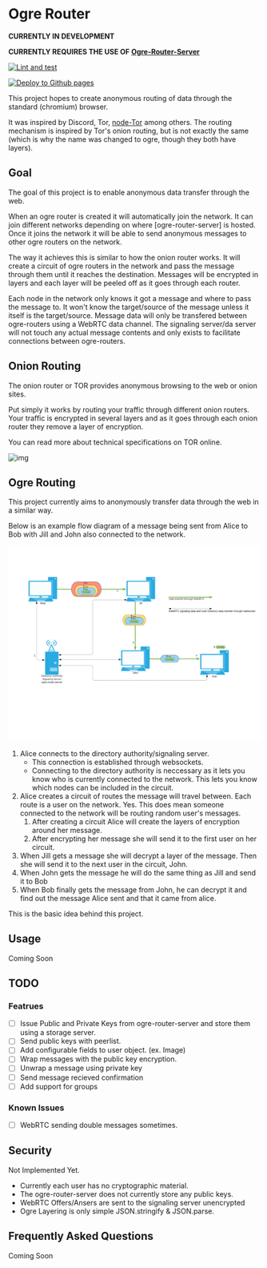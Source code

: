 # Ogre Router

**CURRENTLY IN DEVELOPMENT**

**CURRENTLY REQUIRES THE USE OF [Ogre-Router-Server](https://github.com/NthMetal/ogre-router-server)**

[![Lint and test](https://github.com/NthMetal/ogre-router/actions/workflows/lint-and-test.yml/badge.svg)](https://github.com/NthMetal/ogre-router/actions/workflows/lint-and-test.yml)

[![Deploy to Github pages](https://github.com/NthMetal/ogre-router/actions/workflows/deploy-gh-pages.yml/badge.svg)](https://github.com/NthMetal/ogre-router/actions/workflows/deploy-gh-pages.yml)

This project hopes to create anonymous routing of data through the standard (chromium) browser.

It was inspired by Discord, Tor, [node-Tor](https://github.com/Ayms/node-Tor) among others. The routing mechanism is inspired by Tor's onion routing, but is not exactly the same (which is why the name was changed to ogre, though they both have layers).

## Goal

The goal of this project is to enable anonymous data transfer through the web.

When an ogre router is created it will automatically join the network. It can join different networks depending on where [ogre-router-server] is hosted. Once it joins the network it will be able to send anonymous messages to other ogre routers on the network.

The way it achieves this is similar to how the onion router works. It will create a circuit of ogre routers in the network and pass the message through them until it reaches the destination. Messages will be encrypted in layers and each layer will be peeled off as it goes through each router.

Each node in the network only knows it got a message and where to pass the message to. It won't know the target/source of the message unless it itself is the target/source. Message data will only be transfered between ogre-routers using a WebRTC data channel. The signaling server/da server will not touch any actual message contents and only exists to facilitate connections between ogre-routers.

## Onion Routing

The onion router or TOR provides anonymous browsing to the web or onion sites.

Put simply it works by routing your traffic through different onion routers. Your traffic is encrypted in several layers and as it goes through each onion router they remove a layer of encryption.

You can read more about technical specifications on TOR online.

![img](https://miro.medium.com/max/624/0*sDsZtvU8BDbeJ06J)

## Ogre Routing

This project currently aims to anonymously transfer data through the web in a similar way.

Below is an example flow diagram of a message being sent from Alice to Bob with Jill and John also connected to the network.

![img](assets/ogre-flowchart.png)

1. Alice connects to the directory authority/signaling server.
   - This connection is established through websockets.
   - Connecting to the directory authority is neccessary as it lets you know who is currently connected to the network. This lets you know which nodes can be included in the circuit.
2. Alice creates a circuit of routes the message will travel between. Each route is a user on the network. Yes. This does mean someone connected to the network will be routing random user's messages.
   1. After creating a circuit Alice will create the layers of encryption around her message.
   2. After encrypting her message she will send it to the first user on her circuit.
3. When Jill gets a message she will decrypt a layer of the message. Then she will send it to the next user in the circuit, John.
4. When John gets the message he will do the same thing as Jill and send it to Bob
5. When Bob finally gets the message from John, he can decrypt it and find out the message Alice sent and that it came from alice.

This is the basic idea behind this project.

## Usage

Coming Soon

## TODO

### Featrues
- [ ] Issue Public and Private Keys from ogre-router-server and store them using a storage server.
- [ ] Send public keys with peerlist.
- [ ] Add configurable fields to user object. (ex. Image)
- [ ] Wrap messages with the public key encryption.
- [ ] Unwrap a message using private key
- [ ] Send message recieved confirmation
- [ ] Add support for groups

### Known Issues
- [ ] WebRTC sending double messages sometimes.

## Security

Not Implemented Yet.

- Currently each user has no cryptographic material. 
- The ogre-router-server does not currently store any public keys.
- WebRTC Offers/Ansers are sent to the signaling server unencrypted
- Ogre Layering is only simple JSON.stringify & JSON.parse.

## Frequently Asked Questions

Coming Soon